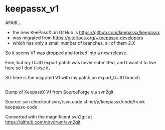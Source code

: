 keepassx_v1
===========

AFAIK...

* the new KeePassX on GitHub is https://github.com/keepassx/keepassx
* was migrated from https://gitorious.org/+keepassx-developers
* which has only a small number of branches, all of them 2.X

So it seems V1 was dropped and forked into a new release.

Fine, but my UUID export patch was never submitted, and I want it to live here so I don't lose it.

SO here is the migrated V1 with my patch on export_UUID branch

##

Dump of KeepassX V1 from SourceForge via svn2git

Source: svn checkout svn://svn.code.sf.net/p/keepassx/code/trunk keepassx-code

Converted with the magnificent svn2git at https://github.com/nirvdrum/svn2git
